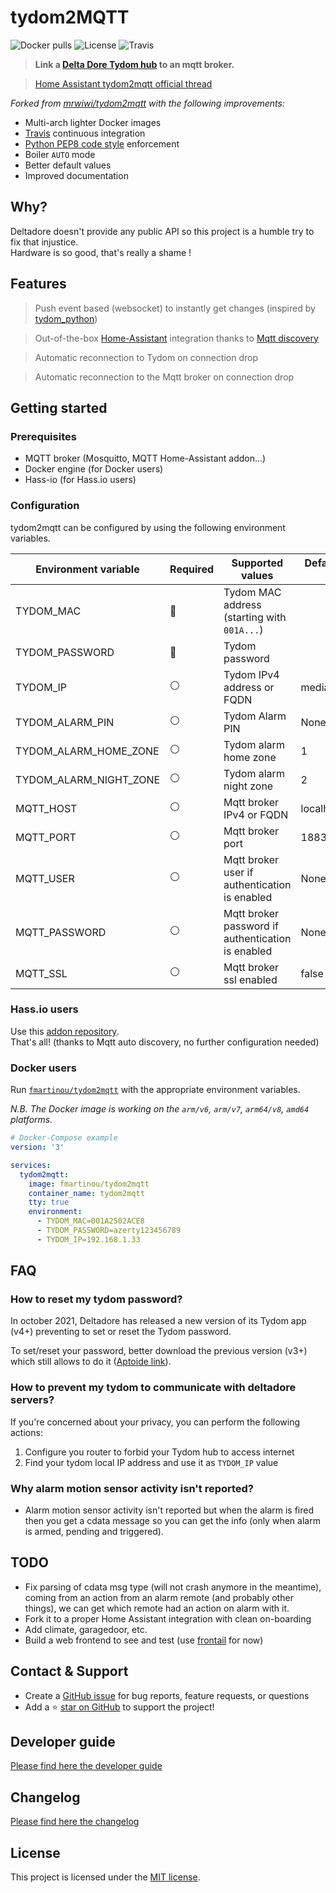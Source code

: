 # tydom2MQTT

![Docker pulls](https://img.shields.io/docker/pulls/fmartinou/tydom2mqtt)
![License](https://img.shields.io/github/license/fmartinou/tydom2mqtt)
![Travis](https://img.shields.io/travis/fmartinou/tydom2mqtt/master)

> **Link a [Delta Dore Tydom hub](https://www.deltadore.fr/app-tydom) to an mqtt broker.**

> [Home Assistant tydom2mqtt official thread](https://community.home-assistant.io/t/tydom2mqtt-delta-dore-custom-component-wip/151333)

*Forked from [mrwiwi/tydom2mqtt](https://github.com/mrwiwi/tydom2mqtt) with the following improvements:*
- Multi-arch lighter Docker images
- [Travis](https://app.travis-ci.com/github/fmartinou/tydom2mqtt) continuous integration
- [Python PEP8 code style](https://www.python.org/dev/peps/pep-0008/) enforcement
- Boiler `AUTO` mode
- Better default values
- Improved documentation

## Why?
Deltadore doesn't provide any public API so this project is a humble try to fix that injustice. \
Hardware is so good, that's really a shame !

## Features
> Push event based (websocket) to instantly get changes (inspired by [tydom_python](https://github.com/cth35/tydom_python))

> Out-of-the-box [Home-Assistant](https://www.home-assistant.io/) integration thanks to [Mqtt discovery](https://www.home-assistant.io/docs/mqtt/discovery/) 

> Automatic reconnection to Tydom on connection drop

> Automatic reconnection to the Mqtt broker on connection drop

## Getting started

### Prerequisites
- MQTT broker (Mosquitto, MQTT Home-Assistant addon...)
- Docker engine (for Docker users)
- Hass-io (for Hass.io users)

### Configuration
tydom2mqtt can be configured by using the following environment variables.

| Environment variable   | Required       | Supported values                                  | Default value when missing |
|------------------------|----------------|---------------------------------------------------|----------------------------|
| TYDOM_MAC              | :red_circle:   | Tydom MAC address (starting with `001A...`)       |                            |
| TYDOM_PASSWORD         | :red_circle:   | Tydom password                                    |                            |
| TYDOM_IP               | :white_circle: | Tydom IPv4 address or FQDN                        | mediation.tydom.com        |
| TYDOM_ALARM_PIN        | :white_circle: | Tydom Alarm PIN                                   | None                       |
| TYDOM_ALARM_HOME_ZONE  | :white_circle: | Tydom alarm home zone                             | 1                          |
| TYDOM_ALARM_NIGHT_ZONE | :white_circle: | Tydom alarm night zone                            | 2                          |
| MQTT_HOST              | :white_circle: | Mqtt broker IPv4 or FQDN                          | localhost                  |
| MQTT_PORT              | :white_circle: | Mqtt broker port                                  | 1883                       |
| MQTT_USER              | :white_circle: | Mqtt broker user if authentication is enabled     | None                       |
| MQTT_PASSWORD          | :white_circle: | Mqtt broker password if authentication is enabled | None                       |
| MQTT_SSL               | :white_circle: | Mqtt broker ssl enabled                           | false                      |

### Hass.io users
Use this [addon repository](https://github.com/WiwiWillou/hassio_addons.git). \
That's all! (thanks to Mqtt auto discovery, no further configuration needed)

### Docker users
Run [`fmartinou/tydom2mqtt`](https://hub.docker.com/repository/docker/fmartinou/tydom2mqtt) with the appropriate environment variables.

*N.B. The Docker image is working on the `arm/v6`, `arm/v7`, `arm64/v8`, `amd64` platforms.*

```yaml
# Docker-Compose example
version: '3'

services:
  tydom2mqtt:
    image: fmartinou/tydom2mqtt
    container_name: tydom2mqtt
    tty: true
    environment:
      - TYDOM_MAC=001A2502ACE8
      - TYDOM_PASSWORD=azerty123456789
      - TYDOM_IP=192.168.1.33
```

## FAQ

### How to reset my tydom password?
In october 2021, Deltadore has released a new version of its Tydom app (v4+) preventing to set or reset the Tydom password.

To set/reset your password, better download the previous version (v3+) which still allows to do it ([Aptoide link](https://tydom.fr.aptoide.com/app?store_name=aptoide-web&app_id=58618221)).

### How to prevent my tydom to communicate with deltadore servers?
If you're concerned about your privacy, you can perform the following actions:
1. Configure you router to forbid your Tydom hub to access internet
2. Find your tydom local IP address and use it as `TYDOM_IP` value

### Why alarm motion sensor activity isn't reported?
- Alarm motion sensor activity isn't reported but when the alarm is fired then you get a cdata message so you can get the info (only when alarm is armed, pending and triggered).

## TODO
- Fix parsing of cdata msg type (will not crash anymore in the meantime), coming from an action from an alarm remote (and probably other things), we can get which remote had an action on alarm with it.
- Fork it to a proper Home Assistant integration with clean on-boarding
- Add climate, garagedoor, etc.
- Build a web frontend to see and test (use [frontail](https://github.com/mthenw/frontail) for now)

## Contact & Support

- Create a [GitHub issue](https://github.com/fmartinou/tydom2mqtt/issues) for bug reports, feature requests, or questions
- Add a ⭐️ [star on GitHub](https://github.com/fmartinou/tydom2mqtt) to support the project!

## Developer guide
[Please find here the developer guide](DEV.md)

## Changelog
[Please find here the changelog](CHANGELOG.md)

## License

This project is licensed under the [MIT license](https://github.com/fmartinou/teleinfo-mqtt/blob/master/LICENSE).